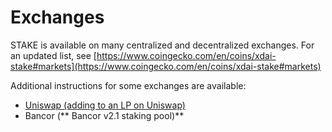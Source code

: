 # Exchanges

STAKE is available on many centralized and decentralized exchanges. For an updated list, see [https://www.coingecko.com/en/coins/xdai-stake#markets](https://www.coingecko.com/en/coins/xdai-stake#markets)

Additional instructions for some exchanges are available:

* [Uniswap (adding to an LP on Uniswap)](../../../easy-staking/liquidity-provider-lp-info.md#adding-to-the-liquidity-pool)
* Bancor (** Bancor v2.1 staking pool)**

